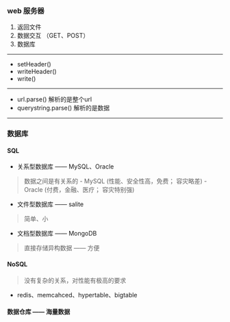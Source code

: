 ### web 服务器
1. 返回文件
2. 数据交互 （GET、POST）
3. 数据库




<hr/>

- setHeader()
- writeHeader()
- write()

<hr/>

- url.parse()    解析的是整个url
- querystring.parse()  解析的是数据
 
 <hr/>

 ### 数据库
 #### SQL
- 关系型数据库 —— MySQL、Oracle
> 数据之间是有关系的
    - MySQL (性能、安全性高，免费； 容灾略差)
    - Oracle (付费，金融、医疗； 容灾特别强)


- 文件型数据库 —— salite
> 简单、小

- 文档型数据库 —— MongoDB
> 直接存储异构数据 —— 方便

 #### NoSQL
 > 没有复杂的关系，对性能有极高的要求

 - redis、memcahced、hypertable、bigtable
  
#### 数据仓库 —— 海量数据